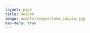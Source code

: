 ```yaml
---
layout: page
title: Resume
image: assets/images/tame_impala.jpg
nav-menu: true
---
```

<!-- Main -->
<div id="main" class="alt">	<div id="main" class="alt">

<span class="image fit"><img src="{% link assets/images/resume.jpg %}" alt="" /></span>

</div>